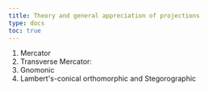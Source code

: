 ```yaml
---
title: Theory and general appreciation of projections 
type: docs
toc: true
---
```

1. Mercator
2. Transverse Mercator: 
3. Gnomonic 
4. Lambert's-conical orthomorphic and Stegorographic
